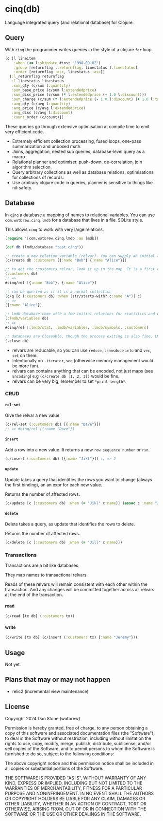 # cinq(db)

Language integrated query (and relational database) for Clojure.

## Query

With `cinq` the programmer writes queries in the style of a clojure `for` loop.

```clojure 
(q [l lineitem
    :when (<= l:shipdate #inst "1998-09-02")
    :group [returnflag l:returnflag, linestatus l:linestatus]
    :order [returnflag :asc, linestatus :asc]]
  {:l_returnflag returnflag
   :l_linestatus linestatus
   :sum_qty (c/sum l:quantity)
   :sum_base_price (c/sum l:extendedprice)
   :sum_disc_price (c/sum (* l:extendedprice (- 1.0 l:discount)))
   :sum_charge (c/sum (* l:extendedprice (- 1.0 l:discount) (+ 1.0 l:tax)))
   :avg_qty (c/avg l:quantity)
   :avg_price (c/avg l:extendedprice)
   :avg_disc (c/avg l:discount)
   :count_order (c/count)})
```

These queries go through extensive optimisation at compile time to emit very efficient code. 

- Extremely efficient collection processing, fused loops, one-pass summarization and unboxed math.
- Joins, aggregation, nested sub queries, database-level query as a macro.
- Relational planner and optimiser, push-down, de-correlation, join algorithm selection.
- Query arbitrary collections as well as database relations, optimisations for collections of records.
- Use arbitrary clojure code in queries, planner is sensitive to things like nil-safety.

## Database

In `cinq` a database a mapping of names to relational variables. You can use `com.wotbrew.cinq.lmdb` for a database that lives in a file. SQLite style.

This allows `cinq` to work with very large relations.

```clojure
(require '[com.wotbrew.cinq.lmdb :as lmdb])

(def db (lmdb/database "test.cinq"))

;; create a new relation variable (relvar). You can supply an initial relation value here.
(c/create db :customers [{:name "Bob"} {:name "Alice"}])

;; to get the :customers relvar, look it up in the map. It is a first class object.
(:customers db)
;; =>
#cinq/rel [{:name "Bob"}, {:name "Alice"}]

;; can be queried as if it is a normal collection
(c/q [c (:customers db) :when (str/starts-with? c:name "A")] c)
;; => 
[{:name "Alice"}]

;; lmdb database come with a few initial relations for statistics and what not
(:lmdb/variables db)
;; => 
#cinq/rel [:lmdb/stat, :lmdb/variables, :lmdb/symbols, :customers]

;; databases are Closeable, though the process exiting is also fine, LMDB is pretty good.
(.close db)
```

- relvars are reducable, so you can use `reduce`, `transduce` `into` and `vec`, `set` on them.
- Intentionally no `.iterator`, `seq` (otherwise memory management would be more fun).
- relvars can contains anything that can be encoded, not just maps (see `Encoding`) e.g `(c/create db [1, 2, 3])` would be fine.
- relvars can be very big, remember to set `*print-length*`.

### CRUD

#### `rel-set`

Give the relvar a new value.

```clojure 
(c/rel-set (:customers db) [{:name "Dave"}])
;; => #cinq/rel [{:name "Dave"}]
```

#### `insert`

Add a row into a new value. It returns a new `row sequence number` or `rsn`. 

```clojure 
(c/insert (:customers db) [{:name "Jikl"}]) ;; => 2
```

#### `update`

Update takes a query that identifies the rows you want to change (always the first binding), an an expr for each new value.

Returns the number of affected rows.

```clojure 
(c/update [c (:customers db) :when (= "Jikl" c:name)] (assoc c :name "Jill"))
```

#### `delete`

Delete takes a query, as update that identifies the rows to delete.

Returns the number of affected rows.

```clojure 
(c/delete [c (:customers db) :when (= "Jill" c:name)])
```

### Transactions

Transactions are a bit like databases.

They map names to transactional relvars.

Reads of these relvars will remain consistent with each other within the transaction. And any changes will be committed together across all relvars 
 at the end of the transaction.

#### read

```clojure 
(c/read [tx db] (:customers tx))
```

#### write
```clojure 
(c/write [tx db] (c/insert (:customers tx) {:name "Jeremy"}))
```

## Usage

Not yet.

## Plans that may or may not happen 

- relic2 (incremental view maintenance)

## License

Copyright 2024 Dan Stone (wotbrew)

Permission is hereby granted, free of charge, to any person obtaining a copy of this software and associated documentation files (the "Software"), to deal in the Software without restriction, including without limitation the rights to use, copy, modify, merge, publish, distribute, sublicense, and/or sell copies of the Software, and to permit persons to whom the Software is furnished to do so, subject to the following conditions:

The above copyright notice and this permission notice shall be included in all copies or substantial portions of the Software.

THE SOFTWARE IS PROVIDED "AS IS", WITHOUT WARRANTY OF ANY KIND, EXPRESS OR IMPLIED, INCLUDING BUT NOT LIMITED TO THE WARRANTIES OF MERCHANTABILITY, FITNESS FOR A PARTICULAR PURPOSE AND NONINFRINGEMENT. IN NO EVENT SHALL THE AUTHORS OR COPYRIGHT HOLDERS BE LIABLE FOR ANY CLAIM, DAMAGES OR OTHER LIABILITY, WHETHER IN AN ACTION OF CONTRACT, TORT OR OTHERWISE, ARISING FROM, OUT OF OR IN CONNECTION WITH THE SOFTWARE OR THE USE OR OTHER DEALINGS IN THE SOFTWARE.

